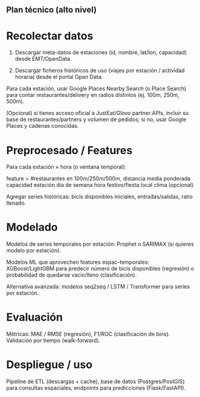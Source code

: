 ## Plan técnico (alto nivel)

# Recolectar datos

1.  Descargar meta-datos de estaciones (id, nombre, lat/lon, capacidad) desde EMT/OpenData.

2.  Descargar ficheros históricos de uso (viajes por estación / actividad horaria) desde el portal Open Data.

Para cada estación, usar Google Places Nearby Search (o Place Search) para contar restaurantes/delivery en radios distintos (ej. 100m, 250m, 500m).

(Opcional) si tienes acceso oficial a JustEat/Glovo partner APIs, incluir su base de restaurantes/partners y volumen de pedidos; si no, usar Google Places y cadenas conocidas.

# Preprocesado / Features

Para cada estación × hora (o ventana temporal): 

feature = #restaurantes en 100m/250m/500m, 
distancia media ponderada
capacidad estación
día de semana
hora
festivo/fiesta local
clima (opcional)

Agregar series históricas: bicis disponibles iniciales, entradas/salidas, ratio llenado.

# Modelado

Modelos de series temporales por estación: Prophet o SARIMAX (si quieres modelo por estación).

Modelos ML que aprovechen features espac-temporales: XGBoost/LightGBM para predecir número de bicis disponibles (regresión) o probabilidad de quedarse vacío/lleno (clasificación).

Alternativa avanzada: modelos seq2seq / LSTM / Transformer para series por estación.

# Evaluación

Métricas: MAE / RMSE (regresión), F1/ROC (clasificación de bins). Validación por tiempo (walk-forward).

# Despliegue / uso

Pipeline de ETL (descargas + cache), base de datos (Postgres/PostGIS) para consultas espaciales, endpoints para predicciones (Flask/FastAPI).
